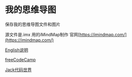 # 我的思维导图
保存我的思维导图文件和图片

源文件是.imx
用的iMindMap制作
官网[https://imindmap.com/](https://imindmap.com/)

[English说明](README.md)

[freeCodeCamp](pdf/freeCodeCamp.pdf)

[Jack代码世界](imgs/Jack代码世界.png)